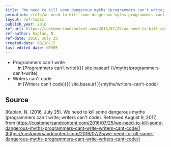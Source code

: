 ```yaml
---
title: "We need to kill some dangerous myths (programmers can't write; writers can't code)"
permalink: /refs/we-need-to-kill-some-dangerous-myths-programmers-cant-write-writers-cant-code
layout: ref-topic
publish_year: 2016
ref-url: https://customersandcontent.com/2016/07/25/we-need-to-kill-some-dangerous-myths-programmers-cant-write-writers-cant-code/
ref-author: Kaplan, N.
ref-date: 2016, July 25
created-date: 08/10/17
last-edited-date: NEVER
---
```


* Programmers can't write<br />&nbsp;&nbsp;&nbsp;&nbsp;in [Programmers can't write]({{ site.baseurl }}/myths/programmers-can't-write)
* Writers can't code<br />&nbsp;&nbsp;&nbsp;&nbsp;in [Writers can't code]({{ site.baseurl }}/myths/writers-can't-code)

## Source

[Kaplan, N. (2016, July 25). We need to kill some dangerous myths (programmers can't write; writers can't code). Retrieved August 9, 2017, from https://customersandcontent.com/2016/07/25/we-need-to-kill-some-dangerous-myths-programmers-cant-write-writers-cant-code/](https://customersandcontent.com/2016/07/25/we-need-to-kill-some-dangerous-myths-programmers-cant-write-writers-cant-code/)
